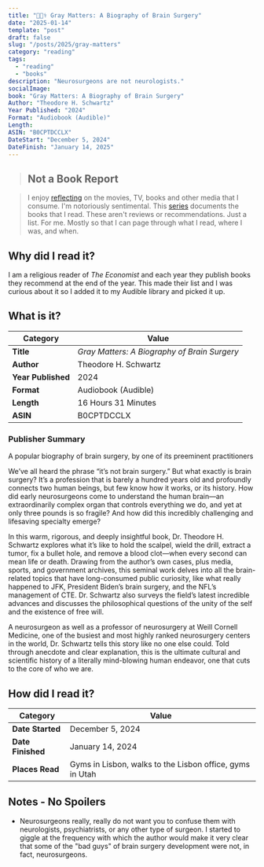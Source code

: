 ```yaml
---
title: "🧠👨‍⚕️ Gray Matters: A Biography of Brain Surgery"
date: "2025-01-14"
template: "post"
draft: false
slug: "/posts/2025/gray-matters"
category: "reading"
tags:
  - "reading"
  - "books"
description: "Neurosurgeons are not neurologists."
socialImage:
book: "Gray Matters: A Biography of Brain Surgery"
Author: "Theodore H. Schwartz"
Year Published: "2024"
Format: "Audiobook (Audible)"
Length:
ASIN: "B0CPTDCCLX"
DateStart: "December 5, 2024"
DateFinish: "January 14, 2025"
---
```


> ## Not a Book Report

> I enjoy [reflecting](https://blog.samrhea.com/posts/2019/analyze-media-habits) on the movies, TV, books and other media that I consume. I'm notoriously sentimental. This [series](https://blog.samrhea.com/category/reading) documents the books that I read. These aren't reviews or recommendations. Just a list. For me. Mostly so that I can page through what I read, where I was, and when.

## Why did I read it?

I am a religious reader of _The Economist_ and each year they publish books they recommend at the end of the year. This made their list and I was curious about it so I added it to my Audible library and picked it up.

## What is it?

|Category|Value|
|---|---|
|**Title**|*Gray Matters: A Biography of Brain Surgery*|
|**Author**|Theodore H. Schwartz|
|**Year Published**|2024|
|**Format**|Audiobook (Audible)|
|**Length**|16 Hours 31 Minutes|
|**ASIN**|B0CPTDCCLX|

### Publisher Summary

A popular biography of brain surgery, by one of its preeminent practitioners

We’ve all heard the phrase “it’s not brain surgery.” But what exactly is brain surgery? It’s a profession that is barely a hundred years old and profoundly connects two human beings, but few know how it works, or its history. How did early neurosurgeons come to understand the human brain—an extraordinarily complex organ that controls everything we do, and yet at only three pounds is so fragile? And how did this incredibly challenging and lifesaving specialty emerge?

In this warm, rigorous, and deeply insightful book, Dr. Theodore H. Schwartz explores what it’s like to hold the scalpel, wield the drill, extract a tumor, fix a bullet hole, and remove a blood clot—when every second can mean life or death. Drawing from the author’s own cases, plus media, sports, and government archives, this seminal work delves into all the brain-related topics that have long-consumed public curiosity, like what really happened to JFK, President Biden’s brain surgery, and the NFL’s management of CTE. Dr. Schwartz also surveys the field’s latest incredible advances and discusses the philosophical questions of the unity of the self and the existence of free will.

A neurosurgeon as well as a professor of neurosurgery at Weill Cornell Medicine, one of the busiest and most highly ranked neurosurgery centers in the world, Dr. Schwartz tells this story like no one else could. Told through anecdote and clear explanation, this is the ultimate cultural and scientific history of a literally mind-blowing human endeavor, one that cuts to the core of who we are.

## How did I read it?

|Category|Value|
|---|---|
|**Date Started**|December 5, 2024|
|**Date Finished**|January 14, 2024|
|**Places Read**|Gyms in Lisbon, walks to the Lisbon office, gyms in Utah|

## Notes - No Spoilers

* Neurosurgeons really, really do not want you to confuse them with neurologists, psychiatrists, or any other type of surgeon. I started to giggle at the frequency with which the author would make it very clear that some of the "bad guys" of brain surgery development were not, in fact, neurosurgeons.
